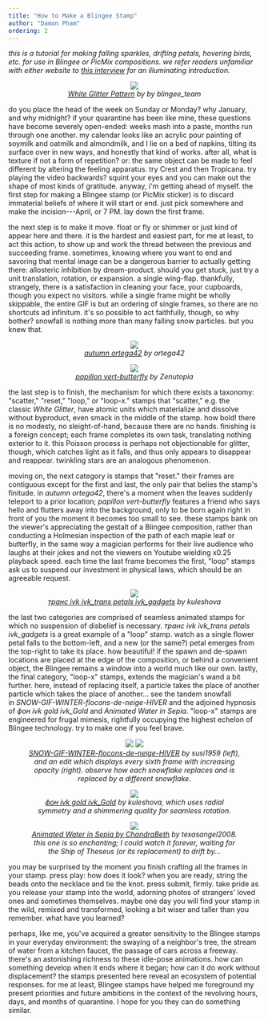 ```yaml
---
title: "How to Make a Blingee Stamp"
author: "Damon Pham"
ordering: 2
---
```


<style>
    figure {
        text-align: center;
    }
    figcaption {
        font-style: italic;
    }
</style>

_this is a tutorial for making falling sparkles, drifting petals, hovering birds, etc. for use in Blingee or PicMix compositions. we refer readers unfamiliar with either website to [this interview](https://blog.geocities.institute/archives/5348) for an illuminating introduction._

<figure>
  <img src="/assets/zine/z3/blingee-stamp/white-glitter.gif">
  <figcaption><a href="https://blingee.com/stamp/view/76-White-Glitter-Pattern">White Glitter Pattern</a> by by blingee_team</figcaption>
</figure>

do you place the head of the week on Sunday or Monday? why January, and why midnight? if your quarantine has been like mine, these questions have become severely open-ended: weeks mash into a paste, months run through one another. my calendar looks like an acrylic pour painting of soymilk and oatmilk and almondmilk, and I lie on a bed of napkins, tilting its surface over in new ways, and honestly that kind of works. after all, what is texture if not a form of repetition? or: the same object can be made to feel different by altering the feeling apparatus. try Crest and then Tropicana. try playing the video backwards? squint your eyes and you can make out the shape of most kinds of gratitude. anyway, i'm getting ahead of myself. the first step for making a Blingee stamp (or PicMix sticker) is to discard immaterial beliefs of where it will start or end. just pick somewhere and make the incision---April, or 7 PM. lay down the first frame.

the next step is to make it move. float or fly or shimmer or just kind of appear here and there. it is the hardest and easiest part, for me at least, to act this action, to show up and work the thread between the previous and succeeding frame. sometimes, knowing where you want to end and savoring that mental image can be a dangerous barrier to actually getting there: allosteric inhibition by dream-product. should you get stuck, just try a unit translation, rotation, or expansion. a single wing-flap. thankfully, strangely, there is a satisfaction in cleaning your face, your cupboards, though you expect no visitors. while a single frame might be wholly skippable, the entire GIF is but an ordering of single frames, so there are no shortcuts ad infinitum. it's so possible to act faithfully, though, so why bother? snowfall is nothing more than many falling snow particles. but you knew that.

<figure>
  <img src="/assets/zine/z3/blingee-stamp/autumn.gif">
  <figcaption><a href="https://blingee.com/stamp/view/9846172-autumn-ortega42">autumn ortega42</a> by ortega42</figcaption>
</figure>

<figure>
  <img src="/assets/zine/z3/blingee-stamp/butterfly.gif">
  <figcaption><a href="https://en.picmix.com/stamp/papillon-vert-butterfly-1033276">papillon vert-butterfly</a> by Zenutopia</figcaption>
</figure>

the last step is to finish, the mechanism for which there exists a taxonomy: "scatter," "reset," "loop," or "loop-x." stamps that "scatter," e.g. the classic *White Glitter*, have atomic units which materialize and dissolve without byproduct, even smack in the middle of the stamp. how bold! there is no modesty, no sleight-of-hand, because there are no hands. finishing is a foreign concept; each frame completes its own task, translating nothing exterior to it. this Poisson process is perhaps not objectionable for glitter, though, which catches light as it falls, and thus only appears to disappear and reappear. twinkling stars are an analogous phenomenon.

moving on, the next category is stamps that "reset." their frames are contiguous except for the first and last, the only pair that belies the stamp's finitude. in *autumn ortega42*, there's a moment when the leaves suddenly teleport to a prior location; *papillon vert-butterfly* features a friend who says hello and flutters away into the background, only to be born again right in front of you the moment it becomes too small to see. these stamps bank on the viewer's appreciating the gestalt of a Blingee composition, rather than conducting a Holmesian inspection of the path of each maple leaf or butterfly, in the same way a magician performs for their live audience who laughs at their jokes and not the viewers on Youtube wielding x0.25 playback speed. each time the last frame becomes the first, "loop" stamps ask us to suspend our investment in physical laws, which should be an agreeable request.

<figure>
  <img src="/assets/zine/z3/blingee-stamp/petals.gif">
  <figcaption><a href="https://blingee.com/stamp/view/7127024--ivk-ivk-trans-petals-ivk-gadgets?query=petals&list_type=1032&offset=6">транс ivk ivk_trans petals ivk_gadgets</a> by kuleshova</figcaption>
</figure>

the last two categories are comprised of seamless animated stamps for which no suspension of disbelief is necessary. *транс ivk ivk_trans petals ivk_gadgets* is a great example of a "loop" stamp. watch as a single flower petal falls to the bottom-left, and a new (or the same?) petal emerges from the top-right to take its place. how beautiful! if the spawn and de-spawn locations are placed at the edge of the composition, or behind a convenient object, the Blingee remains a window into a world much like our own. lastly, the final category, "loop-x" stamps, extends the magician's wand a bit further. here, instead of replacing itself, a particle takes the place of another particle which takes the place of another... see the tandem snowfall in *SNOW-GIF-WINTER-flocons-de-neige-HIVER* and the adjoined hypnosis of *фон ivk gold ivk_Gold* and *Animated Water in Sepia*. "loop-x" stamps are engineered for frugal mimesis, rightfully occupying the highest echelon of Blingee technology. try to make one if you feel brave.

<figure>
    <img src="/assets/zine/z3/blingee-stamp/snow.gif">
    <img src="/assets/zine/z3/blingee-stamp/snowflakes.png">
    <figcaption><a href="https://en.picmix.com/stamp/SNOW-GIF-WINTER-flocons-de-neige-HIVER-1112850">SNOW-GIF-WINTER-flocons-de-neige-HIVER</a> by susi1959 (left), and an edit which displays every sixth frame with increasing opacity (right). observe how each snowflake replaces and is replaced by a different snowflake.</figcaption>
</figure>

<figure>
  <img src="/assets/zine/z3/blingee-stamp/gold.gif">
  <figcaption><a href="https://blingee.com/stamp/view/7127024--ivk-ivk-trans-petals-ivk-gadgets?query=petals&list_type=1032&offset=6">фон ivk gold ivk_Gold</a> by kuleshova, which uses radial symmetry and a shimmering quality for seamless rotation.</figcaption>
</figure>

<figure>
  <img src="/assets/zine/z3/blingee-stamp/water.gif">
  <figcaption><a href="https://blingee.com/stamp/view/1768063-Animated-Water-in-Sepia-by-ChandraBeth">Animated Water in Sepia by ChandraBeth</a> by texasangel2008. this one is so enchanting; I could watch it forever, waiting for the Ship of Theseus (or its replacement) to drift by...</figcaption>
</figure>

you may be surprised by the moment you finish crafting all the frames in your stamp. press play: how does it look? when you are ready, string the beads onto the necklace and tie the knot. press submit, firmly. take pride as you release your stamp into the world, adorning photos of strangers' loved ones and sometimes themselves. maybe one day you will find your stamp in the wild, remixed and transformed, looking a bit wiser and taller than you remember. what have you learned?

perhaps, like me, you've acquired a greater sensitivity to the Blingee stamps in your everyday environment: the swaying of a neighbor's tree, the stream of water from a kitchen faucet, the passage of cars across a freeway. there's an astonishing richness to these idle-pose animations. how can something develop when it ends where it began; how can it do work without displacement? the stamps presented here reveal an ecosystem of potential responses. for me at least, Blingee stamps have helped me foreground my present priorities and future ambitions in the context of the revolving hours, days, and months of quarantine. I hope for you they can do something similar.
